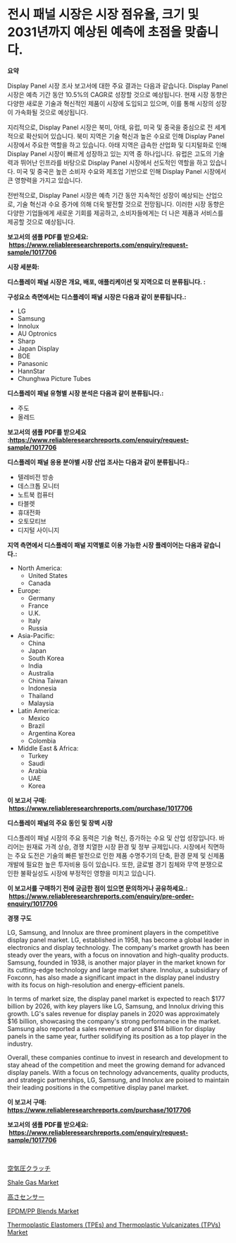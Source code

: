 <p><h1>전시 패널 시장은 시장 점유율, 크기 및 2031년까지 예상된 예측에 초점을 맞춥니다.</h1></p><p><strong>요약</strong></p>
<p><p>Display Panel 시장 조사 보고서에 대한 주요 결과는 다음과 같습니다. Display Panel 시장은 예측 기간 동안 10.5%의 CAGR로 성장할 것으로 예상됩니다. 현재 시장 동향은 다양한 새로운 기술과 혁신적인 제품이 시장에 도입되고 있으며, 이를 통해 시장의 성장이 가속화될 것으로 예상됩니다.</p><p>지리적으로, Display Panel 시장은 북미, 아태, 유럽, 미국 및 중국을 중심으로 전 세계적으로 확산되어 있습니다. 북미 지역은 기술 혁신과 높은 수요로 인해 Display Panel 시장에서 주요한 역할을 하고 있습니다. 아태 지역은 급속한 산업화 및 디지털화로 인해 Display Panel 시장이 빠르게 성장하고 있는 지역 중 하나입니다. 유럽은 고도의 기술력과 뛰어난 인프라를 바탕으로 Display Panel 시장에서 선도적인 역할을 하고 있습니다. 미국 및 중국은 높은 소비자 수요와 제조업 기반으로 인해 Display Panel 시장에서 큰 영향력을 가지고 있습니다.</p><p>전반적으로, Display Panel 시장은 예측 기간 동안 지속적인 성장이 예상되는 산업으로, 기술 혁신과 수요 증가에 의해 더욱 발전할 것으로 전망됩니다. 이러한 시장 동향은 다양한 기업들에게 새로운 기회를 제공하고, 소비자들에게는 더 나은 제품과 서비스를 제공할 것으로 예상됩니다.</p></p>
<p><strong>보고서의 샘플 PDF를 받으세요: &nbsp;<a href="https://www.reliableresearchreports.com/enquiry/request-sample/1017706">https://www.reliableresearchreports.com/enquiry/request-sample/1017706</a></strong></p>
<p><strong>시장 세분화:</strong></p>
<p><strong> 디스플레이 패널 시장은 개요, 배포, 애플리케이션 및 지역으로 더 분류됩니다. :</strong></p>
<p><strong>구성요소 측면에서는 디스플레이 패널 시장은 다음과 같이 분류됩니다.:</strong></p>
<p><ul><li>LG</li><li>Samsung</li><li>Innolux</li><li>AU Optronics</li><li>Sharp</li><li>Japan Display</li><li>BOE</li><li>Panasonic</li><li>HannStar</li><li>Chunghwa Picture Tubes</li></ul></p>
<p><strong> 디스플레이 패널 유형별 시장 분석은 다음과 같이 분류됩니다.:</strong></p>
<p><ul><li>주도</li><li>올레드</li></ul></p>
<p><strong>보고서의 샘플 PDF를 받으세요 :<a href="https://www.reliableresearchreports.com/enquiry/request-sample/1017706">https://www.reliableresearchreports.com/enquiry/request-sample/1017706</a></strong></p>
<p><strong> 디스플레이 패널 응용 분야별 시장 산업 조사는 다음과 같이 분류됩니다.:</strong></p>
<p><ul><li>텔레비전 방송</li><li>데스크톱 모니터</li><li>노트북 컴퓨터</li><li>타블렛</li><li>휴대전화</li><li>오토모티브</li><li>디지털 사이니지</li></ul></p>
<p><strong>지역 측면에서 디스플레이 패널 지역별로 이용 가능한 시장 플레이어는 다음과 같습니다.:</strong></p>
<p><ul>
    <li>
        North America:
        <ul>
            <li>United States</li>
            <li>Canada</li>
        </ul>
    </li>
    <li>
        Europe:
        <ul>
            <li>Germany</li>
            <li>France</li>
            <li>U.K.</li>
            <li>Italy</li>
            <li>Russia</li>
        </ul>
    </li>
    <li>
        Asia-Pacific:
        <ul>
            <li>China</li>
            <li>Japan</li>
            <li>South Korea</li>
            <li>India</li>
            <li>Australia</li>
            <li>China Taiwan</li>
            <li>Indonesia</li>
            <li>Thailand</li>
            <li>Malaysia</li>
        </ul>
    </li>
    <li>
        Latin America:
        <ul>
            <li>Mexico</li>
            <li>Brazil</li>
            <li>Argentina Korea</li>
            <li>Colombia</li>
        </ul>
    </li>
    <li>
        Middle East & Africa:
        <ul>
            <li>Turkey</li>
            <li>Saudi</li>
            <li>Arabia</li>
            <li>UAE</li>
            <li>Korea</li>
        </ul>
    </li>
    </ul></p>
<p><strong>이 보고서 구매: &nbsp;<a href="https://www.reliableresearchreports.com/purchase/1017706">https://www.reliableresearchreports.com/purchase/1017706</a></strong></p>
<p><strong>디스플레이 패널의 주요 동인 및 장벽 시장</strong></p>
<p><p>디스플레이 패널 시장의 주요 동력은 기술 혁신, 증가하는 수요 및 산업 성장입니다. 바리어는 원재료 가격 상승, 경쟁 치열한 시장 환경 및 정부 규제입니다. 시장에서 직면하는 주요 도전은 기술의 빠른 발전으로 인한 제품 수명주기의 단축, 환경 문제 및 신제품 개발에 필요한 높은 투자비용 등이 있습니다. 또한, 글로벌 경기 침체와 무역 분쟁으로 인한 불확실성도 시장에 부정적인 영향을 미치고 있습니다.</p></p>
<p><strong>이 보고서를 구매하기 전에 궁금한 점이 있으면 문의하거나 공유하세요.: &nbsp;<a href="https://www.reliableresearchreports.com/enquiry/pre-order-enquiry/1017706">https://www.reliableresearchreports.com/enquiry/pre-order-enquiry/1017706</a></strong></p>
<p><strong>경쟁 구도</strong></p>
<p><p>LG, Samsung, and Innolux are three prominent players in the competitive display panel market. LG, established in 1958, has become a global leader in electronics and display technology. The company's market growth has been steady over the years, with a focus on innovation and high-quality products. Samsung, founded in 1938, is another major player in the market known for its cutting-edge technology and large market share. Innolux, a subsidiary of Foxconn, has also made a significant impact in the display panel industry with its focus on high-resolution and energy-efficient panels.</p><p>In terms of market size, the display panel market is expected to reach $177 billion by 2026, with key players like LG, Samsung, and Innolux driving this growth. LG's sales revenue for display panels in 2020 was approximately $16 billion, showcasing the company's strong performance in the market. Samsung also reported a sales revenue of around $14 billion for display panels in the same year, further solidifying its position as a top player in the industry.</p><p>Overall, these companies continue to invest in research and development to stay ahead of the competition and meet the growing demand for advanced display panels. With a focus on technology advancements, quality products, and strategic partnerships, LG, Samsung, and Innolux are poised to maintain their leading positions in the competitive display panel market.</p></p>
<p><strong>이 보고서 구매: &nbsp; <a href="https://www.reliableresearchreports.com/purchase/1017706">https://www.reliableresearchreports.com/purchase/1017706</a></strong></p>
<p><strong>보고서의 샘플 PDF를 받으세요: &nbsp;<a href="https://www.reliableresearchreports.com/enquiry/request-sample/1017706">https://www.reliableresearchreports.com/enquiry/request-sample/1017706</a></strong><strong></strong></p>
<p>&nbsp;</p>
<p><p><a href="https://medium.com/@naomieconner2023/%E6%AC%A1%E3%81%AE%E6%96%87%E3%82%92%E6%97%A5%E6%9C%AC%E8%AA%9E%E3%81%AB%E7%BF%BB%E8%A8%B3%E3%81%97%E3%81%BE%E3%81%99-2024%E5%B9%B4%E3%81%8B%E3%82%892031%E5%B9%B4%E3%81%AE%E7%A9%BA%E6%B0%97%E5%9C%A7%E3%82%AF%E3%83%A9%E3%83%83%E3%83%81%E5%B8%82%E5%A0%B4%E3%81%AE%E3%82%B7%E3%82%A7%E3%82%A2%E3%81%AE%E9%80%B2%E5%8C%96%E3%81%A8%E5%B8%82%E5%A0%B4%E6%88%90%E9%95%B7%E3%83%88%E3%83%AC%E3%83%B3%E3%83%89-d00b6920ac26">空気圧クラッチ</a></p><p><a href="https://view.publitas.com/reportprime-1/shale-gas-market-size-reflecting-a-forecast-till-2031-market-by-type-by-application-and-by-geography/">Shale Gas Market</a></p><p><a href="https://medium.com/@naomieconner2023/%E9%AB%98%E3%81%95%E3%82%BB%E3%83%B3%E3%82%B5%E3%83%BC%E3%81%AE%E5%B8%82%E5%A0%B4%E5%B1%95%E6%9C%9B-%E7%94%A3%E6%A5%AD%E6%A6%82%E8%A6%81%E3%81%A8%E4%BA%88%E6%B8%AC-2024%E5%B9%B4%E3%81%8B%E3%82%892031%E5%B9%B4-f0d3c5138955">高さセンサー</a></p><p><a href="https://issuu.com/reportprime-2/docs/epdmpp-blends-market-size-2030.pptx">EPDM/PP Blends Market</a></p><p><a href="https://issuu.com/reportprime-2/docs/thermoplastic-elastomers-tpes-and-thermoplastic-vu">Thermoplastic Elastomers (TPEs) and Thermoplastic Vulcanizates (TPVs) Market</a></p></p>